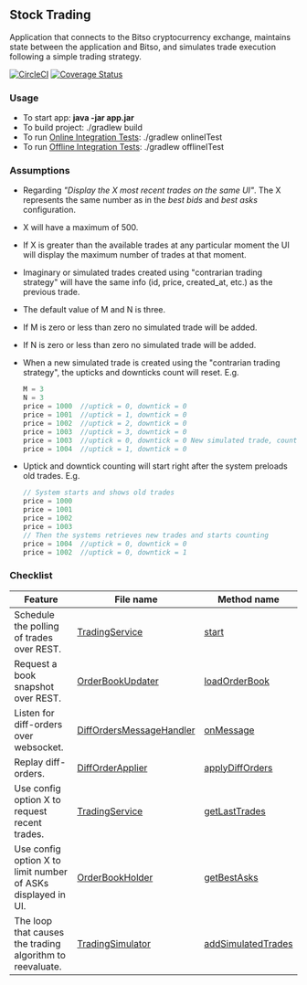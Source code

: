 ## Stock Trading
Application that connects to the Bitso cryptocurrency exchange,
maintains state between the application and Bitso, and simulates trade
execution following a simple trading strategy.

[![CircleCI](https://circleci.com/gh/alayor/coin-trading/tree/master.svg?style=svg)](https://circleci.com/gh/alayor/coin-trading/tree/master)
[![Coverage Status](https://coveralls.io/repos/github/alayor/coin-trading/badge.svg?branch=master&service=github)](https://coveralls.io/github/alayor/coin-trading?branch=master)

### Usage
* To start app: <b>java -jar app.jar</b>
* To build project: ./gradlew build
* To run <a target='_blank' href='https://github.com/alayor/coin-trading/tree/master/src/integrationTests/online/java/onlineIntegrationTests'>Online Integration Tests<a/>: ./gradlew onlineITest
* To run <a target='_blank' href='https://github.com/alayor/coin-trading/tree/master/src/integrationTests/offline/java/offlineIntegrationTests'>Offline Integration Tests<a/>: ./gradlew offlineITest

### Assumptions
* Regarding _"Display the X most recent trades on the same UI"_. The X represents the same number as in the _best bids_
and _best asks_ configuration.
* X will have a maximum of 500.
* If X is greater than the available trades at any particular moment
 the UI will display the maximum number of trades at that moment.
* Imaginary or simulated trades created using "contrarian trading strategy"
 will have the same info (id, price, created_at, etc.) as the previous trade.
* The default value of M and N is three. 
* If M is zero or less than zero no simulated trade will be added.
* If N is zero or less than zero no simulated trade will be added.
* When a new simulated trade is created using the "contrarian trading strategy",
 the upticks and downticks count will reset.
 E.g.

    ```javascript
    M = 3
    N = 3
    price = 1000  //uptick = 0, downtick = 0
    price = 1001  //uptick = 1, downtick = 0
    price = 1002  //uptick = 2, downtick = 0
    price = 1003  //uptick = 3, downtick = 0
    price = 1003  //uptick = 0, downtick = 0 New simulated trade, count reset
    price = 1004  //uptick = 1, downtick = 0
    ```
* Uptick and downtick counting will start right after the system preloads
  old trades.
  E.g.
  ```javascript
  // System starts and shows old trades
  price = 1000
  price = 1001
  price = 1002
  price = 1003
  // Then the systems retrieves new trades and starts counting
  price = 1004  //uptick = 0, downtick = 0
  price = 1002  //uptick = 0, downtick = 1
  ````

### Checklist

| Feature  | File name | Method name |
| ------------- | ------------- |  ------------- |
| Schedule the polling of trades over REST. | <a target='_blank' href='https://github.com/alayor/coin-trading/blob/master/src/main/java/service/trades/TradingService.java#L21'>TradingService</a> | <a target='_blank' href='https://github.com/alayor/coin-trading/blob/master/src/main/java/service/trades/TradingService.java#L68'> start</a> |
| Request a book snapshot over REST.  | <a target='_blank' href='https://github.com/alayor/coin-trading/blob/master/src/main/java/service/orders/%24tools/OrderBookUpdater.java#L21'>OrderBookUpdater</a> | <a target='_blank' href='https://github.com/alayor/coin-trading/blob/master/src/main/java/service/orders/%24tools/OrderBookUpdater.java#L74'>loadOrderBook</a> |
| Listen for diff-orders over websocket.  | <a target='_blank' href='https://github.com/alayor/coin-trading/blob/master/src/main/java/service/orders/%24tools/web_socket/DiffOrdersMessageHandler.java#L15'>DiffOrdersMessageHandler<a/> | <a target='_blank' href='https://github.com/alayor/coin-trading/blob/master/src/main/java/service/orders/%24tools/web_socket/DiffOrdersMessageHandler.java#L54'>onMessage<a/> |
| Replay diff-orders.  | <a target='_blank' href='https://github.com/alayor/coin-trading/blob/master/src/main/java/service/orders/%24tools/DiffOrderApplier.java#L14'>DiffOrderApplier<a/> | <a target='_blank' href='https://github.com/alayor/coin-trading/blob/master/src/main/java/service/orders/%24tools/DiffOrderApplier.java#L55'>applyDiffOrders<a/> |
| Use config option X to request recent trades.  | <a target='_blank' href='https://github.com/alayor/coin-trading/blob/master/src/main/java/service/trades/TradingService.java#L21'>TradingService</a> | <a target='_blank' href='https://github.com/alayor/coin-trading/blob/master/src/main/java/service/trades/TradingService.java#L77'>getLastTrades<a/> |
| Use config option X to limit number of ASKs displayed in UI.  | <a target='_blank' href='https://github.com/alayor/coin-trading/blob/master/src/main/java/service/orders/%24tools/holders/OrderBookHolder.java#L26'>OrderBookHolder</a> | <a target='_blank' href='https://github.com/alayor/coin-trading/blob/master/src/main/java/service/orders/%24tools/holders/OrderBookHolder.java#L105'>getBestAsks<a/> |
| The loop that causes the trading algorithm to reevaluate.  | <a target='_blank' href='https://github.com/alayor/coin-trading/blob/master/src/main/java/service/trades/_tools/simulator/TradingSimulator.java#L24'>TradingSimulator<a/> | <a target='_blank' href='https://github.com/alayor/coin-trading/blob/master/src/main/java/service/trades/_tools/simulator/TradingSimulator.java#L24'>addSimulatedTrades<a/> |

